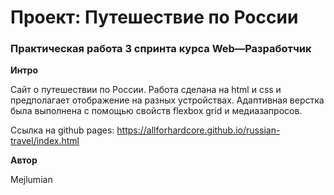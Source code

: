 # Проект: Путешествие по России

### Практическая работа 3 спринта курса Web—Разработчик

**Интро**

Сайт о путешествии по России. Работа сделана на html и css и предполагает отображение на разных устройствах. Адаптивная верстка была выполнена с помощью свойств flexbox grid и медиазапросов.

Ссылка на github pages:
https://allforhardcore.github.io/russian-travel/index.html

**Автор**

Mejlumian


